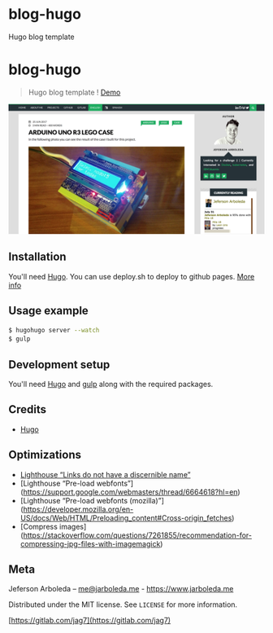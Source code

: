 # blog-hugo
Hugo blog template
# blog-hugo
> Hugo blog template ! [Demo](https://www.jarboleda.me)

![hugo-blog](static/img/demo-blog.png)

## Installation

You'll need [Hugo](https://gohugo.io/). You can use deploy.sh to deploy to github pages. [More info](https://gohugo.io/hosting-and-deployment/hosting-on-github/)
## Usage example
```sh
$ hugohugo server --watch
$ gulp
```

## Development setup

You'll need [Hugo](https://gohugo.io/) and [gulp](https://gulpjs.com/) along with the required packages.

## Credits
* [Hugo](https://gohugo.io/)

## Optimizations
* [Lighthouse “Links do not have a discernible name”](https://stackoverflow.com/questions/51683761/how-to-fix-lighthouse-links-do-not-have-a-discernible-name)
* [Lighthouse “Pre-load webfonts”] (https://support.google.com/webmasters/thread/6664618?hl=en)
* [Lighthouse “Pre-load webfonts (mozilla)”] (https://developer.mozilla.org/en-US/docs/Web/HTML/Preloading_content#Cross-origin_fetches)
* [Compress images] (https://stackoverflow.com/questions/7261855/recommendation-for-compressing-jpg-files-with-imagemagick)

## Meta

Jeferson Arboleda – me@jarboleda.me - https://www.jarboleda.me

Distributed under the MIT license. See ``LICENSE`` for more information.

[https://gitlab.com/jag7](https://gitlab.com/jag7)

[npm-image]: https://img.shields.io/npm/v/datadog-metrics.svg?style=flat-square
[npm-url]: https://npmjs.org/package/datadog-metrics
[npm-downloads]: https://img.shields.io/npm/dm/datadog-metrics.svg?style=flat-square
[travis-image]: https://img.shields.io/travis/dbader/node-datadog-metrics/master.svg?style=flat-square
[travis-url]: https://travis-ci.org/dbader/node-datadog-metrics
